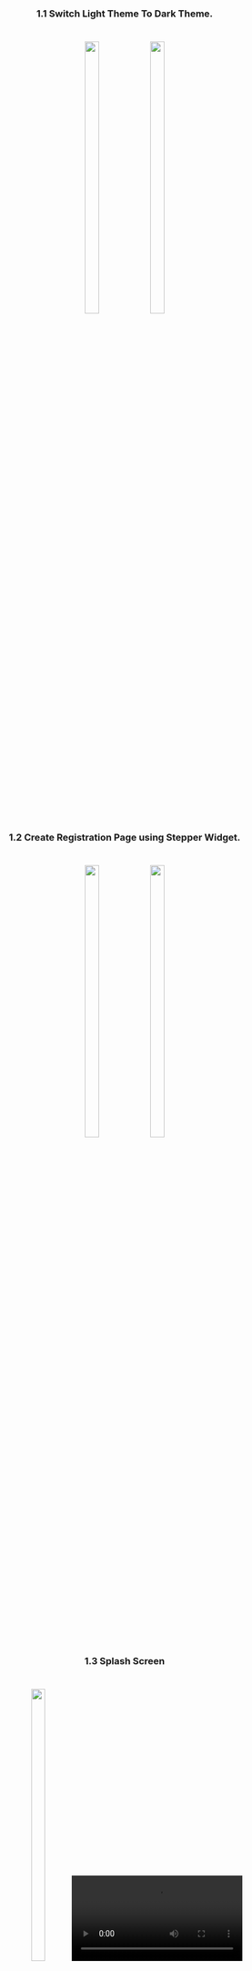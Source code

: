 <h3 align="center"> 1.1 Switch Light Theme To Dark Theme. </h3>

###

<h1 align="left"></h1>

###

<div align="center">
<img src = "https://github.com/MrSajidShaikh/advance_flutter_ch1/assets/149478269/221bb9a2-a6be-4fae-ba55-235a25f52dfa" width = 22% height = 35%>
<img src = "https://github.com/MrSajidShaikh/advance_flutter_ch1/assets/149478269/ceba1486-9662-44a3-9c06-45d9af889703" width = 22% height = 35%>

###

<h3 align="center"> 1.2 Create Registration Page using Stepper Widget. </h3>

###

<h1 align="left"></h1>

###
<div align="center">
<img src = "https://github.com/MrSajidShaikh/advance_flutter_ch1/assets/149478269/79d29120-9dbe-42bc-8a55-d04aeef37c18" width = 22% height = 35%>
<img src = "https://github.com/MrSajidShaikh/advance_flutter_ch1/assets/149478269/20c3c1ae-f8ed-48a9-8a31-cae9c5d64b4d" width = 22% height = 35%>


###
<h3 align="center"> 1.3 Splash Screen </h3>

###

<h1 align="left"></h1>

###
<div align="center">
<img src = "https://github.com/user-attachments/assets/7b31e50b-8556-4077-bc4b-87802cf54197" width = 22% height = 35%>
<video src = "https://github.com/user-attachments/assets/3afcf13a-7ace-4922-ad3c-2b6194a7ee90">

###
<div align="center">
<a href="https://github.com/MrSajidShaikh/quotes_app/blob/master/lib/screen/splash_screen.dart">-> 📂 Go To Dart File 📂 <-</a>
</div>

###
